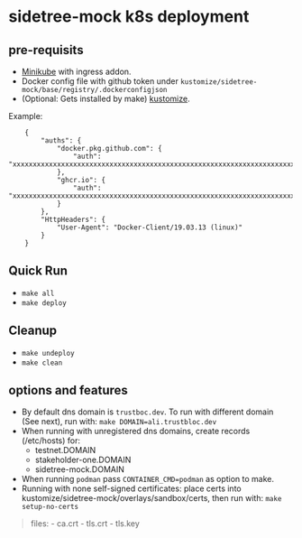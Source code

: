 # sidetree-mock k8s deployment #


## pre-requisits
* [Minikube](https://minikube.sigs.k8s.io/docs/start/) with ingress addon.
* Docker config file with github token under `kustomize/sidetree-mock/base/registry/.dockerconfigjson`
* (Optional: Gets installed by make) [kustomize](https://kubectl.docs.kubernetes.io/installation/kustomize/).

Example:

		{
			"auths": {
				"docker.pkg.github.com": {
					"auth": "xxxxxxxxxxxxxxxxxxxxxxxxxxxxxxxxxxxxxxxxxxxxxxxxxxxxxxxxxxxxxxxxxxxxxxxx"
				},
				"ghcr.io": {
					"auth": "xxxxxxxxxxxxxxxxxxxxxxxxxxxxxxxxxxxxxxxxxxxxxxxxxxxxxxxxxxxxxxxxxxxxxxxx"
				}
			},
			"HttpHeaders": {
				"User-Agent": "Docker-Client/19.03.13 (linux)"
			}
		}

## Quick Run
* `make all`
* `make deploy`

## Cleanup
* `make undeploy`
* `make clean`

## options and features
* By default dns domain is `trustboc.dev`. To run with different domain (See next), run with: `make DOMAIN=ali.trustbloc.dev`
* When running with unregistered dns domains, create records (/etc/hosts) for:
	- testnet.DOMAIN
	- stakeholder-one.DOMAIN
	- sidetree-mock.DOMAIN
* When running `podman` pass `CONTAINER_CMD=podman` as option to make.
* Running with none self-signed certificates: place certs into kustomize/sidetree-mock/overlays/sandbox/certs, then run with: `make setup-no-certs`
>files:
	- ca.crt
	- tls.crt
	- tls.key
